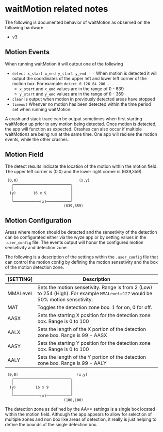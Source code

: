 waitMotion related notes
========================

The following is documented behavior of waitMotion as observed on the following hardware
* v3

Motion Events
-------------

When running waitMotion it will output one of the following

* `detect x_start x_end y_start y_end - -` When motion is detected it will output the coordinates
  of the upper left and lower left corner of the motion box. For example: `detect 0 126 64 200 - -`
    * `x_start` and `x_end` values are in the range of 0 - 639
    * `y_start` and `y_end` values are in the range of 0 - 359
* `clear` Is output when motion in previously detected areas have stopped
* `timeout` Whenver no motion has been detected within the time period set when running waitMotion
 
A crash and stack trace can be output sometimes when first starting waitMotion up prior to
any motion being detected.  Once motion is detected, the app will function as expected. Crashes can also
occur if multiple waitMotions are being run at the same time.  One app will recieve the motion events, while
the other crashes.

Motion Field
------------

The detect results indicate the location of the motion within the motion field.  The upper left corner is (0,0)
and the lower right corner is (639,359).

```
 (0,0)                            (x,y)
   ┌──────────────────────────┐
   │                          │
  (y)        16 x 9           │
   │                          │
   └────────────(x)───────────┘
                           (639,359)
```

Motion Configuration
--------------------

Areas where motion should be detected and the sensetivity of the detection can be configurated either via the wyze app
or by setting values in the `.user_config` file.  The events output will honor the configured motion sensetivity
and detection zone.

The following is a description of the settings within the `.user_config` file that can control the motion config
by defining the motion sensetivity and the box of the motion detection zone.

| [SETTING] | Description |
|-----------|-------------|
| MMALevel  | Sets the motion sensetivity.  Range is from 2 (Low) to 254 (High).  For example `MMALevel=127` would be 50% motion sensetivity. |
| MAT       | Toggles the detection zone box. 1 for on, 0 for off. |
| AASX      | Sets the starting X position for the detection zone box. Range is 0 to 100 |
| AALX      | Sets the length of the X portion of the detection zone box. Range is 99 - AASX |
| AASY      | Sets the starting Y position for the detection zone box. Range is 0 to 100 |
| AALY      | Sets the length of the Y portion of the detection zone box. Range is 99 - AALY |

```
 (0,0)                           (x,y)
   ┌──────────────────────────┐
   │                          │
  (y)         16 x 9          │
   │                          │
   └────────────(x)───────────┘
                           (100,100)
```

The detection zone as defined by the AA** settings is a single box located within the motion field.
Although the app appears to allow for selection of multiple zones and non box like areas of detection, it really is just helping
to define the bounds of the single detection box.






